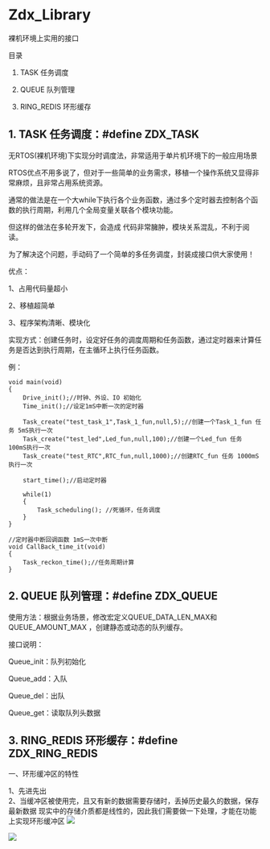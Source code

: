 # Zdx_Library
裸机环境上实用的接口

 目录

1. TASK 任务调度

2. QUEUE 队列管理 

3. RING_REDIS 环形缓存

## 1. TASK 任务调度：#define ZDX_TASK   ##

无RTOS(裸机环境)下实现分时调度法，非常适用于单片机环境下的一般应用场景

RTOS优点不用多说了，但对于一些简单的业务需求，移植一个操作系统又显得非常麻烦，且非常占用系统资源。

通常的做法是在一个大while下执行各个业务函数，通过多个定时器去控制各个函数的执行周期，利用几个全局变量关联各个模块功能。

但这样的做法在多轮开发下，会造成 代码非常臃肿，模块关系混乱，不利于阅读。

为了解决这个问题，手动码了一个简单的多任务调度，封装成接口供大家使用！

优点： 

1、占用代码量超小

2、移植超简单

3、程序架构清晰、模块化

实现方式：创建任务时，设定好任务的调度周期和任务函数，通过定时器来计算任务是否达到执行周期，在主循环上执行任务函数。


例：
    
    void main(void)
    {
    	Drive_init();//时钟、外设、IO 初始化
    	Time_init();//设定1mS中断一次的定时器
    
    	Task_create("test_task_1",Task_1_fun,null,5);//创建一个Task_1_fun 任务 5mS执行一次
    	Task_create("test_led",Led_fun,null,100);//创建一个Led_fun 任务 100mS执行一次
    	Task_create("test_RTC",RTC_fun,null,1000);//创建RTC_fun 任务 1000mS执行一次
    
     	start_time();//启动定时器
    
    	while(1)
    	{
    		Task_scheduling(); //死循环，任务调度
    	}
    }

	//定时器中断回调函数 1mS一次中断 
	void CallBack_time_it(void)
	{
		Task_reckon_time();//任务周期计算
	}








## 2. QUEUE  队列管理：#define ZDX_QUEUE    ##

使用方法：根据业务场景，修改宏定义QUEUE_DATA_LEN_MAX和QUEUE_AMOUNT_MAX ，创建静态或动态的队列缓存。

接口说明：

 Queue_init：队列初始化

 Queue_add：入队

 Queue_del：出队

 Queue_get：读取队列头数据






## 3. RING_REDIS  环形缓存：#define ZDX_RING_REDIS    ##


一、环形缓冲区的特性

1、先进先出        
2、当缓冲区被使用完，且又有新的数据需要存储时，丢掉历史最久的数据，保存最新数据
现实中的存储介质都是线性的，因此我们需要做一下处理，才能在功能上实现环形缓冲区
![](https://img-blog.csdn.net/20180823161741219?watermark/2/text/aHR0cHM6Ly9ibG9nLmNzZG4ubmV0L21hb3dlbnRhbzA0MTY=/font/5a6L5L2T/fontsize/400/fill/I0JBQkFCMA==/dissolve/70)


![](https://img-blog.csdn.net/20180823161009879?watermark/2/text/aHR0cHM6Ly9ibG9nLmNzZG4ubmV0L21hb3dlbnRhbzA0MTY=/font/5a6L5L2T/fontsize/400/fill/I0JBQkFCMA==/dissolve/70)